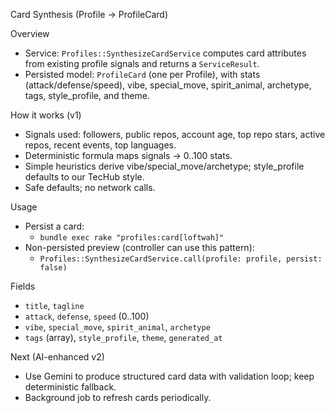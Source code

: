 Card Synthesis (Profile → ProfileCard)

Overview

- Service: `Profiles::SynthesizeCardService` computes card attributes from existing profile signals
  and returns a `ServiceResult`.
- Persisted model: `ProfileCard` (one per Profile), with stats (attack/defense/speed), vibe,
  special_move, spirit_animal, archetype, tags, style_profile, and theme.

How it works (v1)

- Signals used: followers, public repos, account age, top repo stars, active repos, recent events,
  top languages.
- Deterministic formula maps signals → 0..100 stats.
- Simple heuristics derive vibe/special_move/archetype; style_profile defaults to our TecHub style.
- Safe defaults; no network calls.

Usage

- Persist a card:
  - `bundle exec rake "profiles:card[loftwah]"`
- Non-persisted preview (controller can use this pattern):
  - `Profiles::SynthesizeCardService.call(profile: profile, persist: false)`

Fields

- `title`, `tagline`
- `attack`, `defense`, `speed` (0..100)
- `vibe`, `special_move`, `spirit_animal`, `archetype`
- `tags` (array), `style_profile`, `theme`, `generated_at`

Next (AI-enhanced v2)

- Use Gemini to produce structured card data with validation loop; keep deterministic fallback.
- Background job to refresh cards periodically.
